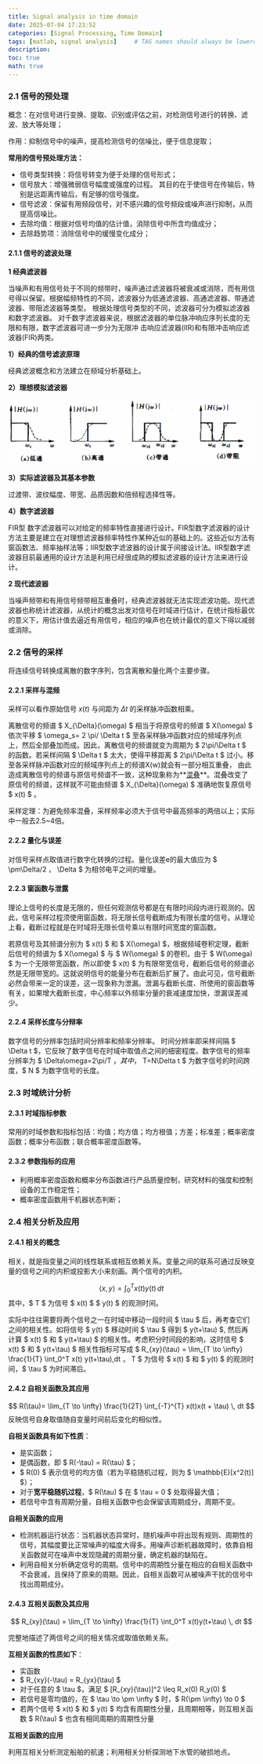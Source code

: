 ```yaml
---
title: Signal analysis in time domain
date: 2025-07-04 17:23:52
categories: [Signal Processing, Time Domain]
tags: [matlab, signal analysis]     # TAG names should always be lowercase
description:
toc: true
math: true
---
```


### 2.1 信号的预处理
概念：在对信号进行变换、提取、识别或评估之前，对检测信号进行的转换、滤波、放大等处理；

作用：抑制信号中的噪声，提高检测信号的信噪比，便于信息提取；

**常用的信号预处理方法：**

+ 信号类型转换：将信号转变为便于处理的信号形式；
+ 信号放大：增强微弱信号幅度或强度的过程。 其目的在于使信号在传输后，特别是远距离传输后，有足够的信号强度。
+ 信号滤波：保留有用频段信号，对不感兴趣的信号频段或噪声进行抑制，从而提高信噪比。
+ 去除均值：根据对信号均值的估计值，消除信号中所含均值成分；
+ 去除趋势项：消除信号中的缓慢变化成分；

#### 2.1.1 信号的滤波处理
**1 经典滤波器**

当噪声和有用信号处于不同的频带时，噪声通过滤波器将被衰减或消除，而有用信号得以保留。根据幅频特性的不同，滤波器分为低通滤波器、高通滤波器、带通滤波器、带阻滤波器等类型。 根据处理信号类型的不同，滤波器可分为模拟滤波器和数字滤波器。 对千数字滤波器来说，根据滤波器的单位脉冲响应序列长度的无限和有限，数字滤波器可进一步分为无限冲 击响应滤波器(IIR)和有限冲击响应滤波器(FIR)两类。

**1）经典的信号滤波原理**

经典滤波概念和方法建立在频域分析基础上。

**2）理想模拟滤波器**

![](/assets/images/20250704010_filter.png)

**3）实际滤波器及其基本参数**

过渡带、波纹幅度、带宽、品质因数和倍频程选择性等。

**4）数字滤波器**

FIR型 数字滤波器可以对给定的频率特性直接进行设计。FIR型数字滤波器的设计方法主要是建立在对理想滤波器频率特性作某种近似的基础上的。这些近似方法有窗函数法、频率抽样法等；IIR型数字滤波器的设计属于间接设计法。IIR型数字滤波器目前最通用的设计方法是利用已经很成熟的模拟滤波器的设计方法来进行设计。

**2 现代滤波器**

当噪声频带和有用信号频带相互重叠时，经典滤波器就无法实现滤波功能。现代滤波器也称统计滤波器，从统计的概念出发对信号在时域进行估计，在统计指标最优的意义下，用估计值去逼近有用信号，相应的噪声也在统计最优的意义下得以减弱或消除。

### 2.2 信号的采样
将连续信号转换成离散的数字序列，包含离散和量化两个主要步骤。

#### 2.2.1 采样与混频

采样可以看作原始信号 $x(t)$ 
与间距为 $\Delta t$ 的采样脉冲函数相乘。

离散信号的频谱 $ X_{\Delta}(\omega) $ 相当于将原信号的频谱 $ X(\omega) $ 依次平移 $ \omega_s= 2 \pi/ \Delta t $ 至各采样脉冲函数对应的频域序列点上，然后全部叠加而成。因此，离散信号的频谱就变为周期为 $ 2\pi/\Delta t $ 的函数。若采样间隔 $ \Delta t $ 太大，使得平移距离 $ 2\pi/\Delta t $ 过小。移至各采样脉冲函数对应的频域序列点上的频谱X(w)就会有一部分相互重叠， 由此造成离散信号的频谱与原信号频谱不一致，这种现象称为**<u>混叠</u>**。混叠改变了原信号的频谱，这样就不可能由频谱 $ X_{\Delta}(\omega) $ 准确地恢复原信号 $ x(t) $ 。

采样定理：为避免频率混叠，采样频率必须大于信号中最高频率的两倍以上；实际中一般去2.5~4倍。

#### 2.2.2 量化与误差
对信号采样点取值进行数字化转换的过程。量化误差e的最大值应为 $ \pm\Delta/2 $，$ \Delta $ 为相邻电平之间的增量。

#### 2.2.3 窗函数与泄露
理论上信号的长度是无限的，但任何观测信号都是在有限时间段内进行观测的。因此，信号采样过程须使用窗函数，将无限长信号截断成为有限长度的信号。从理论上看，截断过程就是在时域将无限长信号乘以有限时间宽度的窗函数。

若原信号及其频谱分别为 $ x(t) $ 和 $ X(\omega) $，根据频域卷积定理，截断后信号的频谱为 $ X(\omega) $ 与 $ W(\omega) $ 的卷积。由于 $ W(\omega) $ 为一个无限带宽函数，所以即使 $ x(t) $ 为有限带宽信号，截断后信号的频谱必然是无限带宽的。这就说明信号的能量分布在截断后扩展了。由此可见，信号截断必然会带来一定的误差，这一现象称为泄漏。泄漏与截断长度、所使用的窗函数等有关，如果增大截断长度，中心频率以外频率分量的衰减速度加快，泄漏误差减少。

#### 2.2.4 采样长度与分辩率
数字信号的分辨率包括时间分辨率和频率分辨率。 时间分辨率即采样间隔 $ \Delta t $，它反映了数字信号在时域中取值点之间的细密程度。数字信号的频率分辨率为 $ \Delta\omega=2\pi/T $，其中，$ T=N\Delta t $ 为数字信号的时间跨度，$ N $ 为数字信号的长度。

### 2.3 时域统计分析
#### 2.3.1 时域指标参数
常用的时域参数和指标包括：均值；均方值；均方根值；方差；标准差；概率密度函数；概率分布函数；联合概率密度函数等。

#### 2.3.2 参数指标的应用
+ 利用概率密度函数和概率分布函数进行产品质量控制，研究材料的强度和控制设备的工作稳定性；
+ 概率密度函数用千机器状态判断；

### 2.4 相关分析及应用
#### 2.4.1 相关的概念
相关，就是指变量之间的线性联系或相互依赖关系。变量之间的联系可通过反映变量的信号之间的内积或投影大小来刻画。两个信号的内积。

$$
\langle x, y \rangle = \int_0^T x(t)y(t)\,dt
$$
其中，$ T $ 为信号 $ x(t) $  $ y(t) $ 的观测时间。





实际中往往需要将两个信号之一在时域中移动一段时间 $ \tau $ 后，再考查它们之间的相关性。如将信号 $ y(t) $ 移动时间 $ \tau $ 得到 $ y(t+\tau) $, 然后再计算 $ x(t) $ 和 $ y(t+\tau) $ 的相关性。考虑积分时间段的影响，这时信号 $ x(t) $ 和 $ y(t+\tau) $ 相关性指标可写成 $ R_{xy}(\tau) = \lim_{T \to \infty} \frac{1}{T} \int_0^T x(t) y(t+\tau)\,dt $，$ T $ 为信号 $ x(t) $ 和 $ y(t) $ 的观测时间，$ \tau $ 为时间滞后。

#### 2.4.2 自相关函数及其应用
$$
R(\tau)= \lim_{T \to \infty} \frac{1}{2T} \int_{-T}^{T} x(t)x(t + \tau) \, dt
$$
反映信号自身取值随自变量时间前后变化的相似性。

**自相关函数具有如下性质**：

+ 是实函数；
+ 是偶函数，即 $ R(-\tau) = R(\tau) $；
+ $ R(0) $ 表示信号的均方值（若为平稳随机过程，则为 $ \mathbb{E}[x^2(t)] $）；
+ 对于**宽平稳随机过程**，$ R(\tau) $  在 $ \tau = 0 $ 处取得最大值；
+ 若信号中含有周期分量，自相关函数中也会保留该周期成分，周期不变。

**自相关函数的应用**

+ 检测机器运行状态：当机器状态异常时，随机噪声中将出现有规则、周期性的信号，其幅度要比正常噪声的幅度大得多。用噪声诊断机器故障时，依靠自相关函数就可在噪声中发现隐藏的周期分量，确定机器的缺陷在。
+ 利用自相关分析确定信号的周期。信号中的周期性分量在相应的自相关函数中不会衰减，且保持了原来的周期。因此，自相关函数可从被噪声干扰的信号中找出周期成分。

#### 2.4.3 互相关函数及其应用

$$
R_{xy}(\tau) = \lim_{T \to \infty} \frac{1}{T} \int_0^T x(t)y(t+\tau) \, dt
$$

完整地描述了两信号之间的相关情况或取值依赖关系。

**互相关函数的性质如下**：

+ 实函数
+ $ R_{xy}(-\tau) = R_{yx}(\tau) $
+ 对于任意的 $ \tau $，满足 $ [R_{xy}(\tau)]^2 \leq R_x(0) R_y(0) $
+ 若信号是零均值的，在 $ \tau \to \pm \infty $ 时，$ R(\pm \infty) \to 0 $
+ 若两个信号 $ x(t) $ 和 $ y(t) $ 均含有周期性分量，且周期相等，则互相关函数 $ R(\tau) $ 也含有相同周期的周期性分量

**互相关函数的应用**

利用互相关分析测定船舶的航速；利用相关分析探测地下水管的破损地点。

